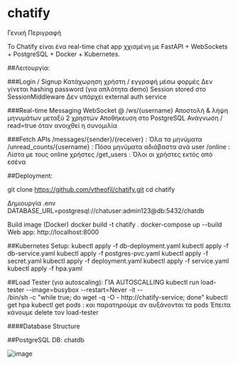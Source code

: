 # chatify
Γενική Περιγραφή

Το Chatify είναι ένα real-time chat app χχισμένη με FastAPI + WebSockets + PostgreSQL + Docker + Kubernetes. 

##Λειτουργία:

###Login / Signup
Κατάχωρηση χρήστη / εγγραφή μέσω φορμές
Δεν γίνεται hashing password (για απλότητα demo)
Session stored στο SessionMiddleware
Δεν υπάρχει external auth service

###Real-time Messaging
WebSocket @ /ws/{username}
Αποστολή & λήψη μηνυμάτων μεταξύ 2 χρηστών
Αποθήκευση στο PostgreSQL 
Ανάγνωση / read=true όταν ανοιχθεί η συνομιλία

###Fetch APIs
/messages/{sender}/{receiver} : Όλα τα μηνύματα
/unread_counts/{username} : Πόσα μηνύματα αδιάβαστα ανά user
/online : Λίστα με τους online χρήστες
/get_users : Όλοι οι χρήστες εκτός από εσένα

##Deployment:

git clone https://github.com/vtheofil/chatify.git
cd chatify

 Δημιουργία .env
 DATABASE_URL=postgresql://chatuser:admin123@db:5432/chatdb

 Build image (Docker)
 docker build -t chatify .
 docker-compose up --build
 Web app: http://localhost:8000

##Kubernetes Setup:
kubectl apply -f db-deployment.yaml
kubectl apply -f db-service.yaml
kubectl apply -f postgres-pvc.yaml
kubectl apply -f secret.yaml
kubectl apply -f deployment.yaml
kubectl apply -f service.yaml
kubectl apply -f hpa.yaml

##Load Tester (για autoscaling):
ΓΙΑ ΑUTOSCALLING 
kubectl run load-tester --image=busybox --restart=Never -it -- \
/bin/sh -c "while true; do wget -q -O - http://chatify-service; done"
kubectl get hpa
kubectl get pods : και παρατηρούμε αν αυξάνονται τα pods 
Έπειτα κάνουμε delete τον load-tester 

####Database Structure

##PostgreSQL DB: chatdb

![image](https://github.com/user-attachments/assets/08dd8e4f-aeef-47c7-b975-2816bc1043fe)



